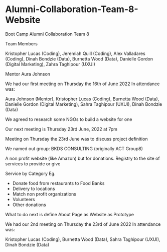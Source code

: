 # Alumni-Collaboration-Team-8-Website
 Boot Camp Alumni Collaboration Team 8


Team Members

Kristopher Lucas (Coding),
Jeremiah Quill (Coding),
Alex Valladares (Coding),
Dinah Bondzie (Data),
Burnetta Wood (Data),
Danielle Gordon (Digital Marketing),
Zahra Taghipour (UXUI)


Mentor
Aura Johnson


We had our first meeting on Thursday the 16th of June 2022
In attendance was:

Aura Johnson (Mentor),
Kristopher Lucas (Coding),
Burnetta Wood (Data),
Danielle Gordon (Digital Marketing),
Sahra Taghipour (UXUI),
Dinah Bondzie (Data)



We agreed to research some NGOs to build a website for one

Our next meeting is Thursday 23rd June, 2022 at 7pm


Meeting on Thursday the 23rd June was to discuss project definition

We named out group: BKDS CONSULTING
(originally ACT Group8)

A non profit website (like Amazon) but for donations.
Registry to the site of services to provide or give

Service by Category
Eg. 
-   Donate food from restaurants to Food Banks
-   Delivery to locations
-   Match non profit organizations
-   Volunteers
-   Other donations
    
 What to do next is define About Page as Website as Prototype
 
    
We had our 2nd meeting on Thursday the 23rd of June 2022
In attendance was:

Kristopher Lucas (Coding),
Burnetta Wood (Data),
Sahra Taghipour (UXUI),
Dinah Bondzie (Data)
